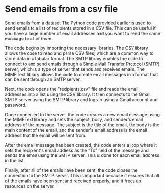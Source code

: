 # Send emails from a csv file
Send emails from a dataset
The Python code provided earlier is used to send emails to a list of recipients stored in a CSV file. This can be useful if you have a large number of email addresses and you want to send the same message to all of them.

The code begins by importing the necessary libraries. The CSV library allows the code to read and parse CSV files, which are a common way to store data in a tabular format. The SMTP library enables the code to connect to and send emails through a Simple Mail Transfer Protocol (SMTP) server, which is a type of server that sends and receives emails. The MIMEText library allows the code to create email messages in a format that can be sent through an SMTP server.

Next, the code opens the "recipients.csv" file and reads the email addresses into a list using the CSV library. It then connects to the Gmail SMTP server using the SMTP library and logs in using a Gmail account and password.

Once connected to the server, the code creates a new email message using the MIMEText library and sets the subject, body, and sender's email address of the message. The subject is the title of the email, the body is the main content of the email, and the sender's email address is the email address that the email will be sent from.

After the email message has been created, the code enters a loop where it sets the recipient's email address as the "To" field of the message and sends the email using the SMTP server. This is done for each email address in the list.

Finally, after all of the emails have been sent, the code closes the connection to the SMTP server. This is important because it ensures that all of the emails have been sent and received properly, and it frees up resources on the server.

